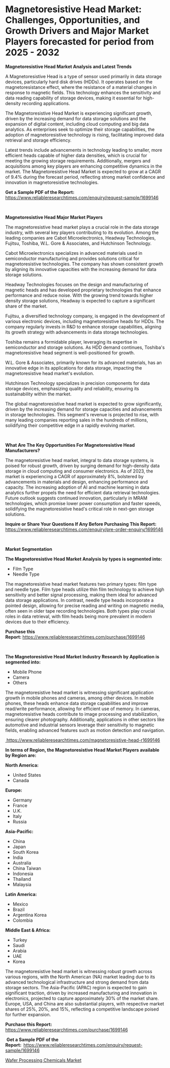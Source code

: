<p><h1>Magnetoresistive Head Market: Challenges, Opportunities, and Growth Drivers and Major Market Players forecasted for period from 2025 - 2032</h1></p><p><strong>Magnetoresistive Head Market Analysis and Latest Trends</strong></p>
<p><p>A Magnetoresistive Head is a type of sensor used primarily in data storage devices, particularly hard disk drives (HDDs). It operates based on the magnetoresistance effect, where the resistance of a material changes in response to magnetic fields. This technology enhances the sensitivity and data reading capability of storage devices, making it essential for high-density recording applications.</p><p>The Magnetoresistive Head Market is experiencing significant growth, driven by the increasing demand for data storage solutions and the expansion of digital content, including cloud computing and big data analytics. As enterprises seek to optimize their storage capabilities, the adoption of magnetoresistive technology is rising, facilitating improved data retrieval and storage efficiency.</p><p>Latest trends include advancements in technology leading to smaller, more efficient heads capable of higher data densities, which is crucial for meeting the growing storage requirements. Additionally, mergers and acquisitions among key players are enhancing competitive dynamics in the market. The Magnetoresistive Head Market is expected to grow at a CAGR of 9.4% during the forecast period, reflecting strong market confidence and innovation in magnetoresistive technologies.</p></p>
<p><strong>Get a Sample PDF of the Report:&nbsp;</strong> <a href="https://www.reliableresearchtimes.com/enquiry/request-sample/1699146?utm_campaign=2006&utm_medium=2&utm_source=Github&utm_content=ia&utm_term=09012025&utm_id=magnetoresistive-head">https://www.reliableresearchtimes.com/enquiry/request-sample/1699146</a></p>
<p>&nbsp;</p>
<p><strong>Magnetoresistive Head Major Market Players</strong></p>
<p><p>The magnetoresistive head market plays a crucial role in the data storage industry, with several key players contributing to its evolution. Among the leading companies are Cabot Microelectronics, Headway Technologies, Fujitsu, Toshiba, W.L. Gore & Associates, and Hutchinson Technology. </p><p>Cabot Microelectronics specializes in advanced materials used in semiconductor manufacturing and provides solutions critical for magnetoresistive technologies. The company has shown consistent growth by aligning its innovative capacities with the increasing demand for data storage solutions.</p><p>Headway Technologies focuses on the design and manufacturing of magnetic heads and has developed proprietary technologies that enhance performance and reduce noise. With the growing trend towards higher density storage solutions, Headway is expected to capture a significant share of the market.</p><p>Fujitsu, a diversified technology company, is engaged in the development of various electronic devices, including magnetoresistive heads for HDDs. The company regularly invests in R&D to enhance storage capabilities, aligning its growth strategy with advancements in data storage technologies.</p><p>Toshiba remains a formidable player, leveraging its expertise in semiconductor and storage solutions. As HDD demand continues, Toshiba's magnetoresistive head segment is well-positioned for growth. </p><p>W.L. Gore & Associates, primarily known for its advanced materials, has an innovative edge in its applications for data storage, impacting the magnetoresistive head market's evolution.</p><p>Hutchinson Technology specializes in precision components for data storage devices, emphasizing quality and reliability, ensuring its sustainability within the market.</p><p>The global magnetoresistive head market is expected to grow significantly, driven by the increasing demand for storage capacities and advancements in storage technologies. This segment's revenue is projected to rise, with many leading companies reporting sales in the hundreds of millions, solidifying their competitive edge in a rapidly evolving market.</p></p>
<p>&nbsp;</p>
<p><strong>What Are The Key Opportunities For Magnetoresistive Head Manufacturers?</strong></p>
<p><p>The magnetoresistive head market, integral to data storage systems, is poised for robust growth, driven by surging demand for high-density data storage in cloud computing and consumer electronics. As of 2023, the market is experiencing a CAGR of approximately 8%, bolstered by advancements in materials and design, enhancing performance and capacity. The increasing adoption of AI and machine learning in data analytics further propels the need for efficient data retrieval technologies. Future outlook suggests continued innovation, particularly in MRAM technologies, which promise lower power consumption and faster speeds, solidifying the magnetoresistive head's critical role in next-gen storage solutions.</p></p>
<p><strong>Inquire or Share Your Questions If Any Before Purchasing This Report:</strong> <a href="https://www.reliableresearchtimes.com/enquiry/pre-order-enquiry/1699146?utm_campaign=2006&utm_medium=2&utm_source=Github&utm_content=ia&utm_term=09012025&utm_id=magnetoresistive-head">https://www.reliableresearchtimes.com/enquiry/pre-order-enquiry/1699146</a></p>
<p>&nbsp;</p>
<p><strong>Market Segmentation</strong></p>
<p><strong>The Magnetoresistive Head Market Analysis by types is segmented into:</strong></p>
<p><ul><li>Film Type</li><li>Needle Type</li></ul></p>
<p><p>The magnetoresistive head market features two primary types: film type and needle type. Film type heads utilize thin film technology to achieve high sensitivity and better signal processing, making them ideal for advanced data storage applications. In contrast, needle type heads incorporate a pointed design, allowing for precise reading and writing on magnetic media, often seen in older tape recording technologies. Both types play crucial roles in data retrieval, with film heads being more prevalent in modern devices due to their efficiency.</p></p>
<p><strong>Purchase this Report:&nbsp;</strong><a href="https://www.reliableresearchtimes.com/purchase/1699146?utm_campaign=2006&utm_medium=2&utm_source=Github&utm_content=ia&utm_term=09012025&utm_id=magnetoresistive-head">https://www.reliableresearchtimes.com/purchase/1699146</a></p>
<p>&nbsp;</p>
<p><strong>The Magnetoresistive Head Market Industry Research by Application is segmented into:</strong></p>
<p><ul><li>Mobile Phone</li><li>Camera</li><li>Others</li></ul></p>
<p><p>The magnetoresistive head market is witnessing significant application growth in mobile phones and cameras, among other devices. In mobile phones, these heads enhance data storage capabilities and improve read/write performance, allowing for efficient use of memory. In cameras, magnetoresistive heads contribute to image processing and stabilization, ensuring clearer photography. Additionally, applications in other sectors like automotive and industrial sensors leverage their sensitivity to magnetic fields, enabling advanced features such as motion detection and navigation.</p></p>
<p><a href="https://www.reliableresearchtimes.com/magnetoresistive-head-r1699146?utm_campaign=2006&utm_medium=2&utm_source=Github&utm_content=ia&utm_term=09012025&utm_id=magnetoresistive-head">&nbsp;https://www.reliableresearchtimes.com/magnetoresistive-head-r1699146</a></p>
<p><strong>In terms of Region, the Magnetoresistive Head Market Players available by Region are:</strong></p>
<p>
    <p> <strong> North America: </strong>
        <ul>
            <li>United States</li>
            <li>Canada</li>
        </ul>
        </p> 
    <p> <strong> Europe: </strong>
        <ul>
            <li>Germany</li>
            <li>France</li>
            <li>U.K.</li>
            <li>Italy</li>
            <li>Russia</li>
        </ul>
        </p> 
    <p> <strong> Asia-Pacific: </strong>
        <ul>
            <li>China</li>
            <li>Japan</li>
            <li>South Korea</li>
            <li>India</li>
            <li>Australia</li>
            <li>China Taiwan</li>
            <li>Indonesia</li>
            <li>Thailand</li>
            <li>Malaysia</li>
        </ul>
        </p> 
    <p> <strong> Latin America: </strong>
        <ul>
            <li>Mexico</li>
            <li>Brazil</li>
            <li>Argentina Korea</li>
            <li>Colombia</li>
        </ul>
        </p> 
    <p> <strong> Middle East & Africa: </strong>
        <ul>
            <li>Turkey</li>
            <li>Saudi</li>
            <li>Arabia</li>
            <li>UAE</li>
            <li>Korea</li>
        </ul>
    </p>
    </p>
<p><p>The magnetoresistive head market is witnessing robust growth across various regions, with the North American (NA) market leading due to its advanced technological infrastructure and strong demand from data storage sectors. The Asia-Pacific (APAC) region is expected to gain significant traction, driven by increased manufacturing and innovation in electronics, projected to capture approximately 30% of the market share. Europe, USA, and China are also substantial players, with respective market shares of 25%, 20%, and 15%, reflecting a competitive landscape poised for further expansion.</p></p>
<p><strong>Purchase this Report: </strong><a href="https://www.reliableresearchtimes.com/purchase/1699146?utm_campaign=2006&utm_medium=2&utm_source=Github&utm_content=ia&utm_term=09012025&utm_id=magnetoresistive-head">https://www.reliableresearchtimes.com/purchase/1699146</a></p>
<p>&nbsp;<strong>Get a Sample PDF of the Report:&nbsp;&nbsp;</strong><a href="https://www.reliableresearchtimes.com/enquiry/request-sample/1699146?utm_campaign=2006&utm_medium=2&utm_source=Github&utm_content=ia&utm_term=09012025&utm_id=magnetoresistive-head">https://www.reliableresearchtimes.com/enquiry/request-sample/1699146</a></p>
<p><strong></strong></p>
<p><p><a href="https://github.com/Krish2023na/Market-Research-Report-List-6/blob/main/wafer-processing-chemicals-market.md?utm_campaign=2006&utm_medium=2&utm_source=Github&utm_content=ia&utm_term=09012025&utm_id=magnetoresistive-head">Wafer Processing Chemicals Market</a></p></p>